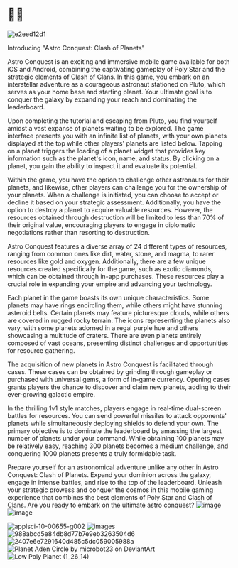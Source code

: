 # 🚀🌌

![e2eed12d1](https://github.com/hunterjreid/MMO_game/assets/62681404/ede65fdc-0359-49ce-a600-fa8d8e2963a8)

Introducing "Astro Conquest: Clash of Planets"  

Astro Conquest is an exciting and immersive mobile game available for both iOS and Android, combining the captivating gameplay of Poly Star and the strategic elements of Clash of Clans. In this game, you embark on an interstellar adventure as a courageous astronaut stationed on Pluto, which serves as your home base and starting planet. Your ultimate goal is to conquer the galaxy by expanding your reach and dominating the leaderboard.

Upon completing the tutorial and escaping from Pluto, you find yourself amidst a vast expanse of planets waiting to be explored. The game interface presents you with an infinite list of planets, with your own planets displayed at the top while other players' planets are listed below. Tapping on a planet triggers the loading of a planet widget that provides key information such as the planet's icon, name, and status. By clicking on a planet, you gain the ability to inspect it and evaluate its potential.

Within the game, you have the option to challenge other astronauts for their planets, and likewise, other players can challenge you for the ownership of your planets. When a challenge is initiated, you can choose to accept or decline it based on your strategic assessment. Additionally, you have the option to destroy a planet to acquire valuable resources. However, the resources obtained through destruction will be limited to less than 70% of their original value, encouraging players to engage in diplomatic negotiations rather than resorting to destruction.

Astro Conquest features a diverse array of 24 different types of resources, ranging from common ones like dirt, water, stone, and magma, to rarer resources like gold and oxygen. Additionally, there are a few unique resources created specifically for the game, such as exotic diamonds, which can be obtained through in-app purchases. These resources play a crucial role in expanding your empire and advancing your technology.

Each planet in the game boasts its own unique characteristics. Some planets may have rings encircling them, while others might have stunning asteroid belts. Certain planets may feature picturesque clouds, while others are covered in rugged rocky terrain. The icons representing the planets also vary, with some planets adorned in a regal purple hue and others showcasing a multitude of craters. There are even planets entirely composed of vast oceans, presenting distinct challenges and opportunities for resource gathering.

The acquisition of new planets in Astro Conquest is facilitated through cases. These cases can be obtained by grinding through gameplay or purchased with universal gems, a form of in-game currency. Opening cases grants players the chance to discover and claim new planets, adding to their ever-growing galactic empire.

In the thrilling 1v1 style matches, players engage in real-time dual-screen battles for resources. You can send powerful missiles to attack opponents' planets while simultaneously deploying shields to defend your own. The primary objective is to dominate the leaderboard by amassing the largest number of planets under your command. While obtaining 100 planets may be relatively easy, reaching 300 planets becomes a medium challenge, and conquering 1000 planets presents a truly formidable task.

Prepare yourself for an astronomical adventure unlike any other in Astro Conquest: Clash of Planets. Expand your dominion across the galaxy, engage in intense battles, and rise to the top of the leaderboard. Unleash your strategic prowess and conquer the cosmos in this mobile gaming experience that combines the best elements of Poly Star and Clash of Clans. Are you ready to embark on the ultimate astro conquest?
![image](https://github.com/hunterjreid/MMO_game/assets/62681404/c0d8e864-d4d0-4a20-90bd-c26cf2b35123)
![image](https://github.com/hunterjreid/MMO_game/assets/62681404/1d9b7578-ec2d-426d-94ce-f31888397790)




![applsci-10-00655-g002](https://github.com/hunterjreid/MMO_game/assets/62681404/b21416c7-8fff-4995-adca-3d547481f980)
![images](https://github.com/hunterjreid/MMO_game/assets/62681404/a704edbf-a4e6-4a4d-b8c0-ebeb6396986e)
![988abcd5e84db8d77b7e9eb3263504d6](https://github.com/hunterjreid/MMO_game/assets/62681404/54569b60-4b85-4d9c-af81-9abc72206e2b)
![2407e6e7291640d485c5dc059005988a](https://github.com/hunterjreid/MMO_game/assets/62681404/7ee3f21d-e2ff-413a-b07a-304323e32748)
![Planet Aden Circle by microbot23 on DeviantArt](https://github.com/hunterjreid/MMO_game/assets/62681404/375ef124-50d2-47ea-986e-dd51cc25a82a)
![Low Poly Planet (1_26_14)](https://github.com/hunterjreid/MMO_game/assets/62681404/0348ad7a-5b7b-4410-bb0d-ec99635c13d5)
